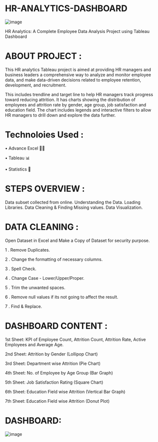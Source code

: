 # HR-ANALYTICS-DASHBOARD
![image](https://github.com/PARTHVASHISTH3932/HR-ANALYTICS-DASHBOARD/assets/137721005/bf4ee8d1-0a6b-427e-b477-5159867f4e8a)

HR Analytics: A Complete Employee Data Analysis Project using Tableau Dashboard


# ABOUT PROJECT :
This HR analytics Tableau project is aimed at providing HR managers and business leaders a comprehensive way to analyze and monitor employee data, and make data-driven decisions related to employee retention, development, and recruitment.

This includes trendline and target line to help HR managers track progress toward reducing attrition. It has charts showing the distribution of employees and attrition rate by gender, age group, job satisfaction and education field. The chart includes legends and interactive filters to allow HR managers to drill down and explore the data further.


# Technoloies Used : 

• Advance Excel 👨‍💻

• Tableau 📊

• Statistics 📜

# STEPS OVERVIEW :


Data subset collected from online.
Understanding the Data.
Loading Libraries.
Data Cleaning & Finding Missing values.
Data Visualization.


# DATA CLEANING :

Open Dataset in Excel and Make a Copy of Dataset for security purpose.

1 . Remove Duplicates.

2 . Change the formatting of necessary columns.

3 . Spell Check.

4 . Change Case - Lower/Upper/Proper.

5 . Trim the unwanted spaces.

6 . Remove null values if its not going to affect the result.

7 . Find & Replace.

# DASHBOARD CONTENT :


1st Sheet: KPI of Employee Count, Attrition Count, Attrition Rate, Active Employees and Average Age.

2nd Sheet: Attrition by Gender (Lollipop Chart)

3rd Sheet: Department wise Attrition (Pie Chart)

4th Sheet: No. of Employee by Age Group (Bar Graph)

5th Sheet: Job Satisfaction Rating (Square Chart)

6th Sheet: Education Field wise Attrition (Vertical Bar Graph)

7th Sheet: Education Field wise Attrition (Donut Plot)

# DASHBOARD:


![image](https://github.com/PARTHVASHISTH3932/HR-ANALYTICS-DASHBOARD/assets/137721005/b60d89ee-37e0-4b62-815f-16578507a316)


